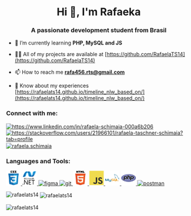 <h1 align="center">Hi 👋, I'm Rafaeka</h1>
<h3 align="center">A passionate development student from Brasil</h3>


- 🌱 I’m currently learning **PHP, MySQL and JS**

- 👨‍💻 All of my projects are available at [https://github.com/RafaelaTS14](https://github.com/RafaelaTS14)

- 📫 How to reach me **rafa456.rts@gmail.com**

- 📄 Know about my experiences [https://rafaelats14.github.io/timeline_nlw_based_on/](https://rafaelats14.github.io/timeline_nlw_based_on/)

<h3 align="left">Connect with me:</h3>
<p align="left">
<a href="https://linkedin.com/in/https://www.linkedin.com/in/rafaela-schimaia-000a6b206" target="blank"><img align="center" src="https://raw.githubusercontent.com/rahuldkjain/github-profile-readme-generator/master/src/images/icons/Social/linked-in-alt.svg" alt="https://www.linkedin.com/in/rafaela-schimaia-000a6b206" height="30" width="40" /></a>
<a href="https://stackoverflow.com/users/https://stackoverflow.com/users/21966101/rafaela-taschner-schimaia?tab=profile" target="blank"><img align="center" src="https://raw.githubusercontent.com/rahuldkjain/github-profile-readme-generator/master/src/images/icons/Social/stack-overflow.svg" alt="https://stackoverflow.com/users/21966101/rafaela-taschner-schimaia?tab=profile" height="30" width="40" /></a>
<a href="https://instagram.com/rafaela.schimaia" target="blank"><img align="center" src="https://raw.githubusercontent.com/rahuldkjain/github-profile-readme-generator/master/src/images/icons/Social/instagram.svg" alt="rafaela.schimaia" height="30" width="40" /></a>
</p>

<h3 align="left">Languages and Tools:</h3>
<p align="left"> <a href="https://www.w3schools.com/css/" target="_blank" rel="noreferrer"> <img src="https://raw.githubusercontent.com/devicons/devicon/master/icons/css3/css3-original-wordmark.svg" alt="css3" width="40" height="40"/> </a> <a href="https://dotnet.microsoft.com/" target="_blank" rel="noreferrer"> <img src="https://raw.githubusercontent.com/devicons/devicon/master/icons/dot-net/dot-net-original-wordmark.svg" alt="dotnet" width="40" height="40"/> </a> <a href="https://www.figma.com/" target="_blank" rel="noreferrer"> <img src="https://www.vectorlogo.zone/logos/figma/figma-icon.svg" alt="figma" width="40" height="40"/> </a> <a href="https://git-scm.com/" target="_blank" rel="noreferrer"> <img src="https://www.vectorlogo.zone/logos/git-scm/git-scm-icon.svg" alt="git" width="40" height="40"/> </a> <a href="https://www.w3.org/html/" target="_blank" rel="noreferrer"> <img src="https://raw.githubusercontent.com/devicons/devicon/master/icons/html5/html5-original-wordmark.svg" alt="html5" width="40" height="40"/> </a> <a href="https://developer.mozilla.org/en-US/docs/Web/JavaScript" target="_blank" rel="noreferrer"> <img src="https://raw.githubusercontent.com/devicons/devicon/master/icons/javascript/javascript-original.svg" alt="javascript" width="40" height="40"/> </a> <a href="https://www.mysql.com/" target="_blank" rel="noreferrer"> <img src="https://raw.githubusercontent.com/devicons/devicon/master/icons/mysql/mysql-original-wordmark.svg" alt="mysql" width="40" height="40"/> </a> <a href="https://www.php.net" target="_blank" rel="noreferrer"> <img src="https://raw.githubusercontent.com/devicons/devicon/master/icons/php/php-original.svg" alt="php" width="40" height="40"/> </a> <a href="https://postman.com" target="_blank" rel="noreferrer"> <img src="https://www.vectorlogo.zone/logos/getpostman/getpostman-icon.svg" alt="postman" width="40" height="40"/> </a> </p>

<p><img align="left" src="https://github-readme-stats.vercel.app/api/top-langs?username=rafaelats14&show_icons=true&locale=en&layout=compact" alt="rafaelats14" /></p>

<p>&nbsp;<img align="center" src="https://github-readme-stats.vercel.app/api?username=rafaelats14&show_icons=true&locale=en" alt="rafaelats14" /></p>

<p><img align="center" src="https://github-readme-streak-stats.herokuapp.com/?user=rafaelats14&" alt="rafaelats14" /></p>
